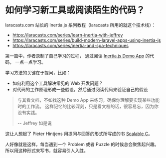 # 如何学习新工具或阅读陌生的代码？

laracasts.com 站长的 Inertia.js 系列教程（laracasts 所用的就这个技术栈）：

- <https://laracasts.com/series/learn-inertia-with-jeffrey>
- <https://laracasts.com/series/build-modern-laravel-apps-using-inertia-js>
- <https://laracasts.com/series/inertia-and-spa-techniques>

第一篇中，作者录制了自己学习的过程，
通过阅读 [Inertia.js Demo App]([https://github.com/inertiajs/pingcrm]) 的代码，
一点一点学习。

学习方法的关键在于提问，比如：

- 如何利用这个工具解决常见的 Web 开发问题？
- 对代码的工作原理形成一些假设，然后通过阅读代码来验证自己的假设

> 与其看文档，不如找这种 Demo App 来练习，确保你理解要实现某些功能时的工作流。
> 这样记忆的比较深刻，只是看文档的话，很容易忘，因为你没有实践。
>
> -- Jeffrey 如是说

这让人想起了 Pieter Hintjens 用提问与回答的形式所写成的书
[Scalable C](https://hintjens.gitbooks.io/scalable-c/content/chapter1.html)。

人好像就是这样，每当遇到一个 Problem 或者 Puzzle 的时候总会聚焦起兴趣。
所以用这种形式来写书，就容易引人入胜。
